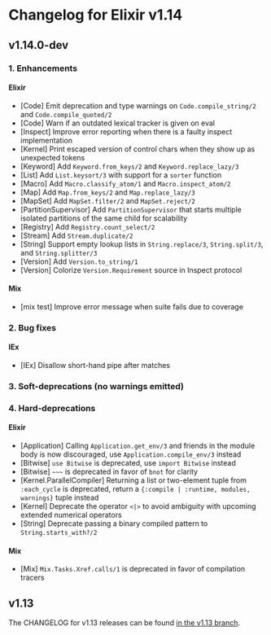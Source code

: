 # Changelog for Elixir v1.14

## v1.14.0-dev

### 1. Enhancements

#### Elixir

  * [Code] Emit deprecation and type warnings on `Code.compile_string/2` and `Code.compile_quoted/2`
  * [Code] Warn if an outdated lexical tracker is given on eval
  * [Inspect] Improve error reporting when there is a faulty inspect implementation
  * [Kernel] Print escaped version of control chars when they show up as unexpected tokens
  * [Keyword] Add `Keyword.from_keys/2` and `Keyword.replace_lazy/3`
  * [List] Add `List.keysort/3` with support for a `sorter` function
  * [Macro] Add `Macro.classify_atom/1` and `Macro.inspect_atom/2`
  * [Map] Add `Map.from_keys/2` and `Map.replace_lazy/3`
  * [MapSet] Add `MapSet.filter/2` and `MapSet.reject/2`
  * [PartitionSupervisor] Add `PartitionSupervisor` that starts multiple isolated partitions of the same child for scalability
  * [Registry] Add `Registry.count_select/2`
  * [Stream] Add `Stream.duplicate/2`
  * [String] Support empty lookup lists in `String.replace/3`, `String.split/3`, and `String.splitter/3`
  * [Version] Add `Version.to_string/1`
  * [Version] Colorize `Version.Requirement` source in Inspect protocol

#### Mix

  * [mix test] Improve error message when suite fails due to coverage

### 2. Bug fixes

#### IEx

  * [IEx] Disallow short-hand pipe after matches

### 3. Soft-deprecations (no warnings emitted)

### 4. Hard-deprecations

#### Elixir

  * [Application] Calling `Application.get_env/3` and friends in the module body is now discouraged, use `Application.compile_env/3` instead
  * [Bitwise] `use Bitwise` is deprecated, use `import Bitwise` instead
  * [Bitwise] `~~~` is deprecated in favor of `bnot` for clarity
  * [Kernel.ParallelCompiler] Returning a list or two-element tuple from `:each_cycle` is deprecated, return a `{:compile | :runtime, modules, warnings}` tuple instead
  * [Kernel] Deprecate the operator `<|>` to avoid ambiguity with upcoming extended numerical operators
  * [String] Deprecate passing a binary compiled pattern to `String.starts_with?/2`

#### Mix

  * [Mix] `Mix.Tasks.Xref.calls/1` is deprecated in favor of compilation tracers

## v1.13

The CHANGELOG for v1.13 releases can be found [in the v1.13 branch](https://github.com/elixir-lang/elixir/blob/v1.13/CHANGELOG.md).
